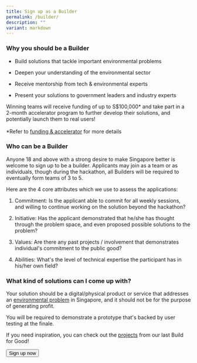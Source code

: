 ```yaml
---
title: Sign up as a Builder
permalink: /builder/
description: ""
variant: markdown
---
```

<h3><strong>Why you should be a Builder</strong></h3>
<ul>
<li>
<p>Build solutions that tackle important environmental problems</p>
</li>
<li>
<p>Deepen your understanding of the environmental sector</p>
</li>
<li>
<p>Receive mentorship from tech &amp; environmental experts</p>
</li>
<li>
<p>Present your solutions to government leaders and industry experts</p>
</li>
</ul>
<p>Winning teams will receive funding of up to S$100,000* and take part in
a 2-month accelerator program to further develop their solutions, and potentially
launch them to real users!
<br>
<br>*Refer to <a href="/environment/funding-accelerator" rel="noopener noreferrer nofollow" target="_blank">funding &amp; accelerator</a> for
more details</p>
<h3><strong>Who can be a Builder</strong></h3>
<p>Anyone 18 and above with a strong desire to make Singapore better is welcome
to sign up to be a builder. Applicants may join as a team or as individuals,
though during the hackathon, all Builders will be required to eventually
form teams of 3 to 5.</p>
<p>Here are the 4 core attributes which we use to assess the applications:</p>
<ol data-tight="true" class="tight">
<li>
<p>Commitment: Is the applicant able to commit for all weekly sessions, and
willing to continue working on the solution beyond the hackathon?</p>
</li>
<li>
<p>Initiative: Has the applicant demonstrated that he/she has thought through
the problem space, and even proposed possible solutions to the problem?</p>
</li>
<li>
<p>Values: Are there any past projects / involvement that demonstrates individual's
commitment to the public good?</p>
</li>
<li>
<p>Abilities: What's the level of technical expertise the participant has
in his/her own field?</p>
</li>
</ol>
<h3><strong>What kind of solutions can I come up with?</strong></h3>
<p>Your solution should be a digital/physical product or service that addresses
an <a href="/environment" rel="noopener noreferrer nofollow" target="_blank">environmental problem</a> in Singapore, and it should not be for the purpose
of generating profit.</p>
<p>You will be required to demonstrate a prototype that's backed by user
testing at the finale.</p>
<p>If you need inspiration, you can check out the <a href="/projects/basecamp/" rel="noopener noreferrer nofollow" target="_blank">projects</a> from our last Build for Good!</p>


<a href="http://go.gov.sg/bfg-environment"> <button class="bp-button is-secondary is-medium has-text-white is-uppercase search-button"> Sign up now </button> </a>